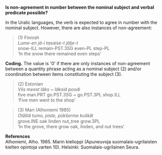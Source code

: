 **Is non-agreement in number between the nominal subject and verbal predicate possible?**

In the Uralic languages, the verb is expected to agree in number with the nominal subject. However, there are also instances of non-agreement:

>(1) Finnish<br/>
>*Lume-en jä-i tasaise-t jälje-t*<br/>
>snow-ILL remain-PST.3SG even-PL step-PL<br/>
>‘In the snow there remained even steps’

**Coding.** The value is '0' if there are only instances of non-agreement between a quantity phrase acting as a nominal subject (2) and/or coordination between items constituting the subject (3).

>(2) Estonian<br/>
>*Viis meest läks ~ läksid poodi*<br/> 
>five man.PRT go.PST.3SG ~ go.PST.3PL shop.ILL<br/>
>‘Five men went to the shop’

>(3) Mari (Alhoniemi 1985)<br/>
>*Otǝ̑štǝ̑ tumo, piste, pükšerme kuškǝ̑t*<br/>
>grove.INE oak linden nut_tree grow.3PL<br/>
>‘In the grove, there grow oak, linden, and nut trees’

**References**<br/>
Alhoniemi, Alho. 1985. Marin kielioppi (Apuneuvoja suomalais-ugrilaisten kielten opintoja varten 10). Helsinki: Suomalais-ugrilainen Seura.

